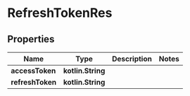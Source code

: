 
# RefreshTokenRes

## Properties
| Name | Type | Description | Notes |
| ------------ | ------------- | ------------- | ------------- |
| **accessToken** | **kotlin.String** |  |  |
| **refreshToken** | **kotlin.String** |  |  |



